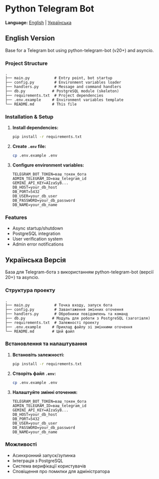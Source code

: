 # Python Telegram Bot

**Language:** [English](#english-version) | [Українська](#ukrainian-version)

<a id="english-version"></a>
## English Version

Base for a Telegram bot using python-telegram-bot (v20+) and asyncio.

### Project Structure

```
.
├── main.py           # Entry point, bot startup
├── config.py         # Environment variables loader
├── handlers.py       # Message and command handlers
├── db.py            # PostgreSQL module (skeleton)
├── requirements.txt  # Project dependencies
├── .env.example     # Environment variables template
└── README.md        # This file
```

### Installation & Setup

1. **Install dependencies:**
   ```bash
   pip install -r requirements.txt
   ```

2. **Create `.env` file:**
   ```bash
   cp .env.example .env
   ```

3. **Configure environment variables:**
   ```
   TELEGRAM_BOT_TOKEN=ваш_токен_бота
   ADMIN_TELEGRAM_ID=ваш_telegram_id
   GEMINI_API_KEY=AIzaSyB...
   DB_HOST=your_db_host
   DB_PORT=5432
   DB_USER=your_db_user
   DB_PASSWORD=your_db_password
   DB_NAME=your_db_name
   ```

### Features

- Async startup/shutdown
- PostgreSQL integration
- User verification system
- Admin error notifications

<a id="ukrainian-version"></a>
## Українська Версія

База для Telegram-бота з використанням python-telegram-bot (версії 20+) та asyncio.

### Структура проекту

```
.
├── main.py           # Точка входу, запуск бота
├── config.py         # Завантаження змінних оточення
├── handlers.py       # Обробники повідомлень та команд
├── db.py            # Модуль для роботи з PostgreSQL (заготівля)
├── requirements.txt  # Залежності проекту
├── .env.example     # Приклад файлу зі змінними оточення
└── README.md        # Цей файл
```

### Встановлення та налаштування

1. **Встановіть залежності:**
   ```bash
   pip install -r requirements.txt
   ```

2. **Створіть файл `.env`:**
   ```bash
   cp .env.example .env
   ```

3. **Налаштуйте змінні оточення:**
   ```
   TELEGRAM_BOT_TOKEN=ваш_токен_бота
   ADMIN_TELEGRAM_ID=ваш_telegram_id
   GEMINI_API_KEY=AIzaSyB...
   DB_HOST=your_db_host
   DB_PORT=5432
   DB_USER=your_db_user
   DB_PASSWORD=your_db_password
   DB_NAME=your_db_name
   ```

### Можливості

- Асинхронний запуск/зупинка
- Інтеграція з PostgreSQL
- Система верифікації користувачів
- Сповіщення про помилки для адміністратора

